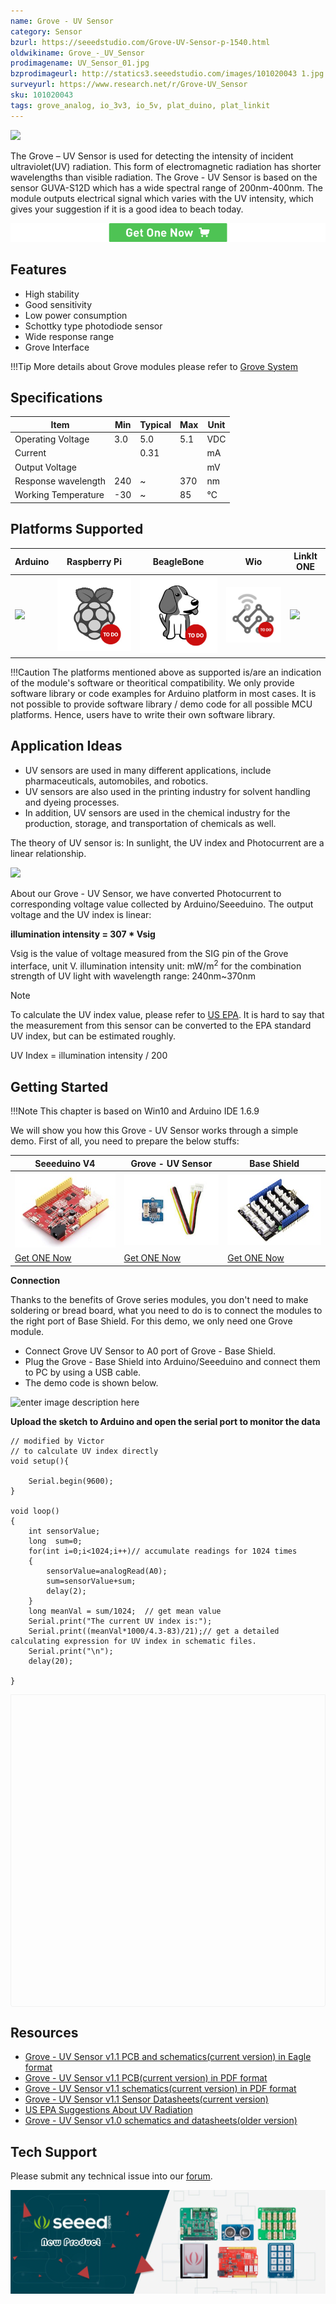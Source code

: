 ```yaml
---
name: Grove - UV Sensor
category: Sensor
bzurl: https://seeedstudio.com/Grove-UV-Sensor-p-1540.html
oldwikiname: Grove_-_UV_Sensor
prodimagename: UV_Sensor_01.jpg
bzprodimageurl: http://statics3.seeedstudio.com/images/101020043 1.jpg
surveyurl: https://www.research.net/r/Grove-UV_Sensor
sku: 101020043
tags: grove_analog, io_3v3, io_5v, plat_duino, plat_linkit
---
```



![](https://files.seeedstudio.com/wiki/Grove-UV_Sensor/img/UV_Sensor_01.jpg)

The Grove – UV Sensor is used for detecting the intensity of incident ultraviolet(UV) radiation. This form of electromagnetic radiation has shorter wavelengths than visible radiation. The Grove - UV Sensor is based on the sensor GUVA-S12D which has a wide spectral range of 200nm-400nm. The module outputs electrical signal which varies with the UV intensity, which gives your suggestion if it is a good idea to beach today.

[![](https://raw.githubusercontent.com/SeeedDocument/common/master/Get_One_Now_Banner.png)](https://www.seeedstudio.com/Grove-UV-Sensor-p-1540.html)

Features
--------

-   High stability
-   Good sensitivity
-   Low power consumption
-   Schottky type photodiode sensor
-   Wide response range
-   Grove Interface

!!!Tip
    More details about Grove modules please refer to [Grove System](http://wiki.seeedstudio.com/Grove_System/)

Specifications
--------------

| Item                | Min | Typical | Max | Unit |
|---------------------|-----|---------|-----|------|
| Operating Voltage   | 3.0 | 5.0     | 5.1 | VDC  |
| Current             |     | 0.31    |     | mA   |
| Output Voltage      |     |         |     | mV   |
| Response wavelength | 240 | ~       | 370 | nm   |
| Working Temperature | -30 | ~       | 85  | ℃    |

Platforms Supported
-------------------

| Arduino                                                                                             | Raspberry Pi                                                                                             | BeagleBone                                                                                      | Wio                                                                                               | LinkIt ONE                                                                                         |
|-----------------------------------------------------------------------------------------------------|----------------------------------------------------------------------------------------------------------|-------------------------------------------------------------------------------------------------|---------------------------------------------------------------------------------------------------|----------------------------------------------------------------------------------------------------|
| ![](https://raw.githubusercontent.com/SeeedDocument/wiki_english/master/docs/images/arduino_logo.jpg) | ![](https://raw.githubusercontent.com/SeeedDocument/wiki_english/master/docs/images/raspberry_pi_logo_n.jpg) | ![](https://raw.githubusercontent.com/SeeedDocument/wiki_english/master/docs/images/bbg_logo_n.jpg) | ![](https://raw.githubusercontent.com/SeeedDocument/wiki_english/master/docs/images/wio_logo_n.jpg) | ![](https://raw.githubusercontent.com/SeeedDocument/wiki_english/master/docs/images/linkit_logo.jpg) |

!!!Caution
    The platforms mentioned above as supported is/are an indication of the module's software or theoritical compatibility. We only provide software library or code examples for Arduino platform in most cases. It is not possible to provide software library / demo code for all possible MCU platforms. Hence, users have to write their own software library.


Application Ideas
-----

* UV sensors are used in many different applications, include pharmaceuticals, automobiles, and robotics.
* UV sensors are also used in the printing industry for solvent handling and dyeing processes.
* In addition, UV sensors are used in the chemical industry for the production, storage, and transportation of chemicals as well.

The theory of UV sensor is: In sunlight, the UV index and Photocurrent are a linear relationship.

![](https://files.seeedstudio.com/wiki/Grove-UV_Sensor/img/The%20theory%20of%20UV%20sensor.png)

About our Grove - UV Sensor, we have converted Photocurrent to corresponding voltage value collected by Arduino/Seeeduino. The output voltage and the UV index is linear:

**illumination intensity = 307 * Vsig**

Vsig is the value of voltage measured from the SIG pin of the Grove interface, unit V.
illumination intensity unit: mW/m<sup>2</sup> for the combination strength of UV light with wavelength range: 240nm~370nm

<div class="admonition note">
<p class="admonition-title">Note</p>
To calculate the UV index value, please refer to <a href="http://www2.epa.gov/sunwise/uv-index">US EPA</a>. It is hard to say that the measurement from this sensor can be converted to the EPA standard UV index, but can be estimated roughly.
</div>


UV Index = illumination intensity / 200

Getting Started
--------------

!!!Note
    This chapter is based on Win10 and Arduino IDE 1.6.9

We will show you how this Grove - UV Sensor works through a simple demo. First of all, you need to prepare the below stuffs:

| Seeeduino V4 | Grove - UV Sensor | Base Shield |
|--------------|----------------------|-----------------|
|![enter image description here](https://raw.githubusercontent.com/SeeedDocument/Grove_Light_Sensor/master/images/gs_1.jpg)|![enter image description here](https://github.com/SeeedDocument/Grove-UV_Sensor/raw/master/img/gs_1.jpg)|![enter image description here](https://raw.githubusercontent.com/SeeedDocument/Grove_Light_Sensor/master/images/gs_4.jpg)|
|[Get ONE Now](http://www.seeedstudio.com/Seeeduino-V4.2-p-2517.html)|[Get ONE Now](https://www.seeedstudio.com/Grove-UV-Sensor-p-1540.html)|[Get ONE Now](https://www.seeedstudio.com/Base-Shield-V2-p-1378.html)|


  **Connection**

  Thanks to the benefits of Grove series modules, you don't need to make soldering or bread board, what you need to do is to connect the modules to the right port of Base Shield. For this demo, we only need one Grove module.
-   Connect Grove UV Sensor to A0 port of Grove - Base Shield.
-   Plug the Grove - Base Shield into Arduino/Seeeduino and connect them to PC by using a USB cable.
-   The demo code is shown below.

![enter image description here](https://files.seeedstudio.com/wiki/Grove-UV_Sensor/img/connection.jpg)

  **Upload the sketch to Arduino and open the serial port to monitor the data**

```
// modified by Victor
// to calculate UV index directly
void setup(){

    Serial.begin(9600);
}

void loop()
{
    int sensorValue;
    long  sum=0;
    for(int i=0;i<1024;i++)// accumulate readings for 1024 times
    {
        sensorValue=analogRead(A0);
        sum=sensorValue+sum;
        delay(2);
    }
    long meanVal = sum/1024;  // get mean value
    Serial.print("The current UV index is:");
    Serial.print((meanVal*1000/4.3-83)/21);// get a detailed calculating expression for UV index in schematic files.
    Serial.print("\n");
    delay(20);

}
```


<div class="altium-ecad-viewer" data-project-src="https://github.com/SeeedDocument/Grove-UV_Sensor/raw/master/res/Grove%20-%20UV%20Sensor%20v1.1.zip" style="border-radius: 0px 0px 4px 4px; height: 500px; border-style: solid; border-width: 1px; border-color: rgb(241, 241, 241); overflow: hidden; max-width: 1280px; max-height: 700px; box-sizing: border-box;" />
</div>


Resources
---------

- [Grove - UV Sensor v1.1 PCB and schematics(current version) in Eagle format](https://github.com/SeeedDocument/Grove-UV_Sensor/raw/master/res/Grove%20-%20UV%20Sensor%20v1.1.zip)
- [Grove - UV Sensor v1.1 PCB(current version) in PDF format](https://github.com/SeeedDocument/Grove-UV_Sensor/raw/master/res/Grove%20-%20UV%20Sensor%20v1.1%20brd.pdf)
- [Grove - UV Sensor v1.1 schematics(current version) in PDF format](https://github.com/SeeedDocument/Grove-UV_Sensor/raw/master/res/Grove%20-%20UV%20Sensor%20v1.1sch.pdf)
- [Grove - UV Sensor v1.1 Sensor Datasheets(current version)](https://raw.githubusercontent.com/SeeedDocument/Grove-UV_Sensor/master/res/Grove-UV_Sensor_v1.1_Datasheets.zip)
- [US EPA Suggestions About UV Radiation](https://www.epa.gov/sunsafety/uv-index-scale-1)
- [Grove - UV Sensor v1.0 schematics and datasheets(older version)](https://raw.githubusercontent.com/SeeedDocument/Grove-UV_Sensor/master/res/Grove-UV_Sensor_v1.0_Datasheets.zip)


<!-- This Markdown file was created from http://www.seeedstudio.com/wiki/Grove_-_UV_Sensor -->

## Tech Support
Please submit any technical issue into our [forum](http://forum.seeedstudio.com/). <br /><p style="text-align:center"><a href="https://www.seeedstudio.com/act-4.html?utm_source=wiki&utm_medium=wikibanner&utm_campaign=newproducts" target="_blank"><img src="https://github.com/SeeedDocument/Wiki_Banner/raw/master/new_product.jpg" /></a></p>